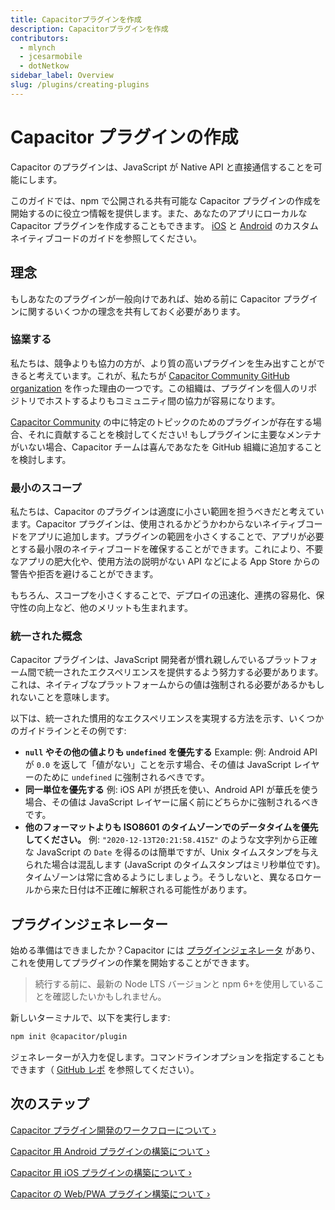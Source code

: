 ```yaml
---
title: Capacitorプラグインを作成
description: Capacitorプラグインを作成
contributors:
  - mlynch
  - jcesarmobile
  - dotNetkow
sidebar_label: Overview
slug: /plugins/creating-plugins
---
```


# Capacitor プラグインの作成

Capacitor のプラグインは、JavaScript が Native API と直接通信することを可能にします。

このガイドでは、npm で公開される共有可能な Capacitor プラグインの作成を開始するのに役立つ情報を提供します。また、あなたのアプリにローカルな Capacitor プラグインを作成することもできます。 [iOS](/docs/ios/custom-code) と [Android](/docs/android/custom-code) のカスタムネイティブコードのガイドを参照してください。

## 理念

もしあなたのプラグインが一般向けであれば、始める前に Capacitor プラグインに関するいくつかの理念を共有しておく必要があります。

### 協業する

私たちは、競争よりも協力の方が、より質の高いプラグインを生み出すことができると考えています。これが、私たちが [Capacitor Community GitHub organization](https://github.com/capacitor-community) を作った理由の一つです。この組織は、プラグインを個人のリポジトリでホストするよりもコミュニティ間の協力が容易になります。

[Capacitor Community](https://github.com/capacitor-community) の中に特定のトピックのためのプラグインが存在する場合、それに貢献することを検討してください! もしプラグインに主要なメンテナがいない場合、Capacitor チームは喜んであなたを GitHub 組織に追加することを検討します。

### 最小のスコープ

私たちは、Capacitor のプラグインは適度に小さい範囲を担うべきだと考えています。Capacitor プラグインは、使用されるかどうかわからないネイティブコードをアプリに追加します。プラグインの範囲を小さくすることで、アプリが必要とする最小限のネイティブコードを確保することができます。これにより、不要なアプリの肥大化や、使用方法の説明がない API などによる App Store からの警告や拒否を避けることができます。

もちろん、スコープを小さくすることで、デプロイの迅速化、連携の容易化、保守性の向上など、他のメリットも生まれます。

### 統一された概念

Capacitor プラグインは、JavaScript 開発者が慣れ親しんでいるプラットフォーム間で統一されたエクスペリエンスを提供するよう努力する必要があります。これは、ネイティブなプラットフォームからの値は強制される必要があるかもしれないことを意味します。

以下は、統一された慣用的なエクスペリエンスを実現する方法を示す、いくつかのガイドラインとその例です:

- **`null` やその他の値よりも `undefined` を優先する** Example: 例: Android API が `0.0` を返して「値がない」ことを示す場合、その値は JavaScript レイヤーのために `undefined` に強制されるべきです。
- **同一単位を優先する** 例: iOS API が摂氏を使い、Android API が華氏を使う場合、その値は JavaScript レイヤーに届く前にどちらかに強制されるべきです。
- **他のフォーマットよりも ISO8601 のタイムゾーンでのデータタイムを優先してください。** 例: `"2020-12-13T20:21:58.415Z"` のような文字列から正確な JavaScript の `Date` を得るのは簡単ですが、Unix タイムスタンプを与えられた場合は混乱します (JavaScript のタイムスタンプはミリ秒単位です)。タイムゾーンは常に含めるようにしましょう。そうしないと、異なるロケールから来た日付は不正確に解釈される可能性があります。

## プラグインジェネレーター

始める準備はできましたか？Capacitor には [プラグインジェネレータ](https://github.com/ionic-team/create-capacitor-plugin) があり、これを使用してプラグインの作業を開始することができます。

> 続行する前に、最新の Node LTS バージョンと npm 6+を使用していることを確認したいかもしれません。

新しいターミナルで、以下を実行します:

```bash
npm init @capacitor/plugin
```

ジェネレーターが入力を促します。コマンドラインオプションを指定することもできます（ [GitHub レポ](https://github.com/ionic-team/create-capacitor-plugin/) を参照してください）。

## 次のステップ

[Capacitor プラグイン開発のワークフローについて &#8250;](/docs/plugins/workflow)

[Capacitor 用 Android プラグインの構築について &#8250;](/docs/plugins/android)

[Capacitor 用 iOS プラグインの構築について &#8250;](/docs/plugins/ios)

[Capacitor の Web/PWA プラグイン構築について &#8250;](/docs/plugins/web)
